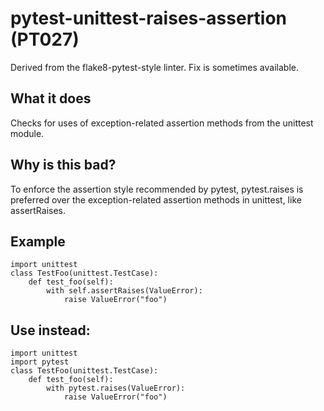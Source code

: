 # pytest-unittest-raises-assertion (PT027)
Derived from the flake8-pytest-style linter.
Fix is sometimes available.
## What it does
Checks for uses of exception-related assertion methods from the unittest
module.
## Why is this bad?
To enforce the assertion style recommended by pytest, pytest.raises is
preferred over the exception-related assertion methods in unittest, like
assertRaises.
## Example
```
import unittest
class TestFoo(unittest.TestCase):
    def test_foo(self):
        with self.assertRaises(ValueError):
            raise ValueError("foo")
```
## Use instead:
```
import unittest
import pytest
class TestFoo(unittest.TestCase):
    def test_foo(self):
        with pytest.raises(ValueError):
            raise ValueError("foo")
```